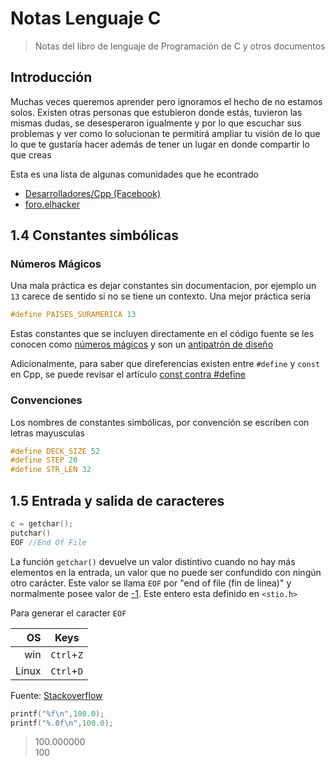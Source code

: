 # Notas Lenguaje C
 > Notas del libro de lenguaje de Programación de C y otros documentos

## Introducción
Muchas veces queremos aprender pero ignoramos el hecho de no estamos solos. Existen otras personas que estubieron donde estás, tuvieron las mismas dudas, se desesperaron igualmente y por lo que escuchar sus problemas y ver como lo solucionan te permitirá ampliar tu visión de lo que lo que te gustaría hacer además de tener un lugar en donde compartir lo que creas

Esta es una lista de algunas comunidades que he econtrado
 - [Desarrolladores/Cpp (Facebook)](https://www.facebook.com/groups/467783429968410/post_tags/?post_tag_id=1998231400256931) 
 - [foro.elhacker](https://foro.elhacker.net/programacion_cc-b49.0/) 
 

## 1.4 Constantes simbólicas
### Números Mágicos
Una mala práctica es dejar constantes sin documentacion, por ejemplo un `13` carece de sentido si no se tiene un contexto. Una mejor práctica sería

```c
#define PAISES_SURAMERICA 13
```
Estas constantes que se incluyen directamente en el código fuente se les conocen como [números mágicos][1.4.1] y son un [antipatrón de diseño][1.4.2]

Adicionalmente, para saber que direferencias existen entre `#define` y `const` en Cpp, se puede revisar el artículo [const contra #define][vitaminacpp_constvsdef]

### Convenciones
Los nombres de constantes simbólicas, por convención se escriben con letras mayusculas

```c
#define DECK_SIZE 52
#define STEP 20
#define STR_LEN 32
```
## 1.5 Entrada y salida de caracteres
```c
c = getchar();
putchar()
EOF //End Of File
```
La función `getchar()` devuelve un valor distintivo cuando no hay más elementos en la entrada, un valor que no puede ser confundido con ningún otro carácter. Este valor se llama `EOF` por "end of file (fin de linea)" y normalmente posee valor de [-1](https://stackoverflow.com/a/4705984/468132). Este entero esta definido en `<stio.h>`

Para generar el caracter `EOF`

|OS     |Keys       |
|------:|:---------:|
|win    |`Ctrl`+`Z` |
|Linux  |`Ctrl`+`D` | 

Fuente: [Stackoverflow](https://stackoverflow.com/a/3646298/4681320)

[//]: # ( https://github.com/adam-p/markdown-here/wiki/Markdown-Cheatsheet#tables) 

```c
printf("%f\n",100.0);
printf("%.0f\n",100.0);
```
>100.000000  
>100


[1.4.1]:https://en.wikipedia.org/wiki/Magic_number_(programming)#Unnamed_numerical_constants
[1.4.2]:https://es.wikipedia.org/wiki/Antipatr%C3%B3n_de_dise%C3%B1o
[vitaminacpp_constvsdef]:https://vitaminacpp.wordpress.com/2013/01/06/const-contra-define/
